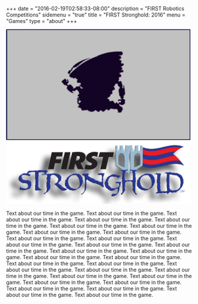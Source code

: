 +++
date = "2016-02-19T02:58:33-08:00"
description = "FIRST Robotics Competitions"
sidemenu = "true"
title = "FIRST Stronghold: 2016"
menu = "Games"
type = "about"
+++

<img style="text-align: right" src="/images/backup.png" width="500" height="300"/>
<img style="text-align: right" src="/images/games/firststronghold.png" width="500" height="170"/>
<br />
<p>
Text about our time in the game. Text about our time in the game. Text about our time in the game. Text about our time in the game. Text about our time in the game. Text about our time in the game. Text about our time in the game. Text about our time in the game. Text about our time in the game. Text about our time in the game. Text about our time in the game. Text about our time in the game. Text about our time in the game. Text about our time in the game. Text about our time in the game. Text about our time in the game. Text about our time in the game. Text about our time in the game. Text about our time in the game. Text about our time in the game. Text about our time in the game. Text about our time in the game. Text about our time in the game. Text about our time in the game. Text about our time in the game. Text about our time in the game. Text about our time in the game. Text about our time in the game. Text about our time in the game. Text about our time in the game. Text about our time in the game.
</p>
